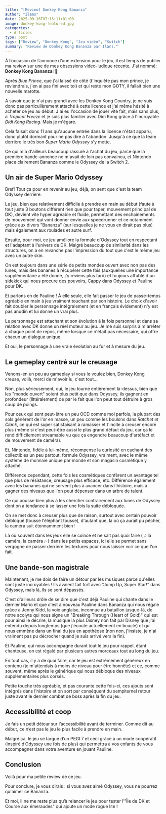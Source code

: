 ```yaml
---
title: "[Review] Donkey Kong Bananza"
author: "ilans"
date: 2025-09-16T07:16:11+01:00
image: donkey-kong-featured.jpg
categories:
  - Articles
type: post
tags: ["Review", "Donkey Kong", "Jeu vidéo", "Switch"]
summary: "Review de Donkey Kong Bananza par Ilans."
---
```


À l’occasion de l’annonce d’une extension pour le jeu, il est temps de publier ma review sur une de mes obsessions video-ludique récente. J'ai nommé: **Donkey Kong Bananza**! 🍌

Après _Blue Prince_, que j'ai laissé de côté (t'inquiète pas mon prince, je reviendrais, j'en ai pas fini avec toi) et qui reste mon GOTY, il fallait bien une nouvelle marotte.

A savoir que je n'ai pas grandi avec les Donkey Kong Country, je ne suis donc pas particulièrement attaché à cette licence et j'ai même hésité à acheter ce jeu au début. 
J'ai eu l'occasion de jouer vite fait, mais sans plus, à _Tropical Freeze_ et je suis plus familier avec Didi Kong grâce à l'incroyable _Didi Kong Racing_. Mais je m'égare.

Cela faisait donc 11 ans qu'aucune entrée dans la licence n'était apparu, donc plutôt dormant pour ne pas dire à l'abandon. Jusqu'à ce que la team derrière le très bon _Super Mario Odyssey_ s'y mette.

Ce qui m'a d'ailleurs beaucoup rassuré à l'achat du jeu, parce que la première bande-annonce ne m'avait de loin pas convaincu, et Nintendo place clairement Bananza comme le Odyssey de la Switch 2.

## Un air de Super Mario Odyssey

Bref! Tout ça pour en revenir au jeu, déjà, on sent que c'est la team Odyssey derrière.

Le jeu, bien que relativement difficile à prendre en main au début (faute à tout juste 3 boutons différent rien que pour taper, mouvement principal de DK), devient vite hyper agréable et fluide, permettant des enchainements de mouvement qui vont donner envie aux speedrunner et ce notamment grâce aux divers "Bananza" (sur lesquelles je ne vous en dirait pas plus) mais également aux roulades et autre surf.

Ensuite, pour moi, ce jeu améliore la formule d'Odyssey tout en respectant et l'adaptant à l'univers de DK.
Malgré beaucoup de similarité dans les structures, on a en revanche pas l'impression du tout que c'est le même jeu avec un autre skin.

On est toujours dans une série de petits mondes ouvert avec non pas des lunes, mais des bananes à récupérer cette fois (auxquelles une importance supplémentaire a été donné, j'y reviens plus tard) et toujours affublé d'un sidekick qui nous procure des pouvoirs, Cappy dans Odyssey et Pauline pour DK.

Et parlons en de Pauline ! À elle seule, elle fait passer le jeu de passe-temps agréable en main à jeu vraiment touchant par son histoire.
Le choix d'avoir fait doubler le personnage intégralement (et en français évidement) n'y est pas anodin et lui donne un vrai plus.

Le personnage est attachant et son évolution à la fois personnel et dans sa relation avec DK donne un réel moteur au jeu.
Je me suis surpris à m'arrêter à chaque point de repos, même lorsque ce n'était pas nécessaire, qui offre chacun un dialogue unique.

Et oui, le personnage à une vraie évolution au fur et à mesure du jeu.

## Le gameplay centré sur le creusage

Venons-en un peu au gameplay si vous le voulez bien, Donkey Kong creuse, voilà, merci de m'avoir lu, c'est tout...

Non, plus sérieusement, oui, le jeu tourne entièrement là-dessus, bien que les "monde ouvert" soient plus petit que dans Odyssey, ils gagnent en profondeur (littéralement) de par le fait que l'on peut tout détruire à gros coup de poings.

Pour ceux qui sont peut-être un peu OCD comme moi parfois, la plupart des sols génèrent de l'or en masse, un peu comme les boulons dans _Ratchet et Clank_, ce qui est super satisfaisant à ramasser et t'incite à creuser encore plus (même si c'est peut-être aussi le plus grand défaut du jeu, car ça le rend difficilement streamable vu que ça engendre beaucoup d'artéfact et de mouvement de caméra).

Et, Nintendo, fidèle à lui-même, récompense la curiosité en cachant des collectibles un peu partout, formule Odyssey, vraiment, avec le même système de monnaie unique par monde et son magasin cosmétique y attaché.

Différence cependant, cette fois les cosmétiques confèrent un avantage tel que plus de résistance, creusage plus efficace, etc.
Différence également avec les bananes qui ne servent plus à avancer dans l'histoire, mais à gagner des niveaux que l'on peut dépenser dans un arbre de talent.

Ce qui pousse bien plus à les chercher contrairement aux lunes de Odyssey dont on a tendance à se lasser une fois la suite débloquée.


On se met donc à creuser plus que de raison, surtout avec certain pouvoir débloqué (tousse l'éléphant tousse), d'autant que, là où ça aurait pu pêcher, la caméra suit étonnamment bien !

Là où souvent dans les jeux elle se coince et ne sait pas quoi faire ( 🎶 la caméra, la caméra 🎶 ) dans les petits espaces, ici elle se permet sans vergogne de passer derrière les textures pour nous laisser voir ce que l'on fait.

## Une bande-son magistrale

Maintenant, je me dois de faire un détour par les musiques parce qu'elles sont juste incroyables !
Ils avaient fait fort avec "Jump Up, Super Star!" dans Odyssey, mais là, ils se sont dépassés.

C'est d'ailleurs drôle de se dire que c'est déjà Pauline qui chante dans le dernier Mario et que c'est à nouveau Pauline dans Bananza qui nous régale grâce à Jenny Kidd, la voix anglaise, inconnue au bataillon jusque-là, de notre acolyte qui nous signe un "Breaking Through (Heart of Gold)" qui est pour ainsi le décrire, la musique la plus Disney non fait par Disney que j'ai entendu depuis longtemps (que j'écoute actuellement en boucle) et qui nous emmène dans un final du jeu en apothéose (non non, j'insiste, je n'ai vraiment pas pu décrocher quand je suis arrivé vers la fin).

Et Pauline, qui nous accompagne durant tout le jeu pour rappel, étant chanteuse, on est régalé par plusieurs autres morceaux tout au long du jeu.

En tout cas, il y a de quoi faire, car le jeu est extrêmement généreux en contenu (je m'attendais à moins de niveau pour être honnête) et ce, comme souvent, même après le générique qui nous débloque des niveaux supplémentaires plus corsés.

Petite touche très agréable, et pas courante cette fois-ci, ces ajouts sont intégrés dans l'histoire et on sort par conséquent du sempiternel retour juste avant le dernier combat de boss après la fin du jeu.

## Accessibilité et coop

Je fais un petit détour sur l’accessibilité avant de terminer. Comme dit au début, ce n’est pas le jeu le plus facile à prendre en main.

Malgré ça, le jeu se targue d’un PEGI 7 et ceci grâce à un mode coopératif (inspiré d’Odyssey une fois de plus) qui permettra à vos enfants de vous accompagner dans votre aventure en jouant Pauline.

## Conclusion

Voilà pour ma petite review de ce jeu.

Pour conclure, je vous dirais : si vous avez aimé Odyssey, vous ne pourrez qu'aimer ce Bananza.

Et moi, il ne me reste plus qu’à relancer le jeu pour tester l’"Île de DK et Course aux émeraudes" qui ajoute un mode rogue lite !

<style>
.content em {color:#ffd400;}
</style>